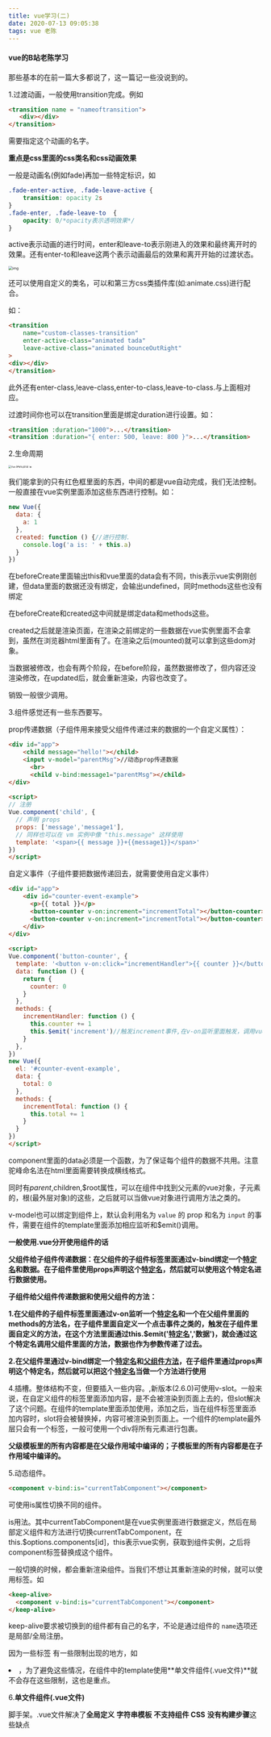 ```yaml
---
title: vue学习(二)
date: 2020-07-13 09:05:38
tags: vue 老陈
---
```


#### vue的B站老陈学习

那些基本的在前一篇大多都说了，这一篇记一些没说到的。

1.过渡动画，一般使用transition完成。例如

```html
<transition name = "nameoftransition">
   <div></div>
</transition>
```

需要指定这个动画的名字。

**重点是css里面的css类名和css动画效果**

一般是动画名(例如fade)再加一些特定标识，如

```css
.fade-enter-active, .fade-leave-active {
    transition: opacity 2s
}
.fade-enter, .fade-leave-to  {
    opacity: 0/*opacity表示透明效果*/
}
```

active表示动画的进行时间，enter和leave-to表示刚进入的效果和最终离开时的效果。还有enter-to和leave这两个表示动画最后的效果和离开开始的过渡状态。

[^菜鸟教程]: 来自菜鸟教程

<img src="https://www.runoob.com/wp-content/uploads/2018/06/transition.png" alt="img" style="zoom:50%;" />

还可以使用自定义的类名，可以和第三方css类插件库(如:animate.css)进行配合。

如：

```html
<transition
    name="custom-classes-transition"
    enter-active-class="animated tada"
    leave-active-class="animated bounceOutRight"
>
<div></div>
</transition>
```

此外还有enter-class,leave-class,enter-to-class,leave-to-class.与上面相对应。

过渡时间你也可以在transition里面是绑定duration进行设置。如：

```html
<transition :duration="1000">...</transition>
<transition :duration="{ enter: 500, leave: 800 }">...</transition>
```

2.生命周期

[^来自vue官网]: 来自vue官网

<img src="https://cn.vuejs.org/images/lifecycle.png" alt="Vue å®ä¾çå½å¨æ" style="zoom:33%;" />

我们能拿到的只有红色框里面的东西，中间的都是vue自动完成，我们无法控制。一般直接在vue实例里面添加这些东西进行控制。如：

```js
new Vue({
  data: {
    a: 1
  },
  created: function () {//进行控制.
    console.log('a is: ' + this.a)
  }
})
```

在beforeCreate里面输出this和vue里面的data会有不同，this表示vue实例刚创建，但data里面的数据还没有绑定，会输出undefined，同时methods这些也没有绑定

在beforeCreate和created这中间就是绑定data和methods这些。

created之后就是渲染页面，在渲染之前绑定的一些数据在vue实例里面不会拿到，虽然在浏览器html里面有了。在渲染之后(mounted)就可以拿到这些dom对象。

当数据被修改，也会有两个阶段，在before阶段，虽然数据修改了，但内容还没渲染修改，在updated后，就会重新渲染，内容也改变了。

销毁一般很少调用。

3.组件感觉还有一些东西要写。

prop传递数据（子组件用来接受父组件传递过来的数据的一个自定义属性）：

```html
<div id="app">
    <child message="hello!"></child>
	<input v-model="parentMsg">//动态prop传递数据
      <br>
      <child v-bind:message1="parentMsg"></child>
</div>
 
<script>
// 注册
Vue.component('child', {
  // 声明 props
  props: ['message','message1'],
  // 同样也可以在 vm 实例中像 "this.message" 这样使用
  template: '<span>{{ message }}+{{message1}}</span>'
})
</script>
```

自定义事件（子组件要把数据传递回去，就需要使用自定义事件）

```html
<div id="app">
    <div id="counter-event-example">
      <p>{{ total }}</p>
      <button-counter v-on:increment="incrementTotal"></button-counter>
      <button-counter v-on:increment="incrementTotal"></button-counter>
    </div>
</div>
 
<script>
Vue.component('button-counter', {
  template: '<button v-on:click="incrementHandler">{{ counter }}</button>',
  data: function () {
    return {
      counter: 0
    }
  },
  methods: {
    incrementHandler: function () {
      this.counter += 1
      this.$emit('increment')//触发increment事件,在v-on监听里面触发，调用vue实例里面的函数
    }
  },
})
new Vue({
  el: '#counter-event-example',
  data: {
    total: 0
  },
  methods: {
    incrementTotal: function () {
      this.total += 1
    }
  }
})
</script>
```

component里面的data必须是一个函数，为了保证每个组件的数据不共用。注意驼峰命名法在html里面需要转换成横线格式。

同时有$parent,$children,$root属性，可以在组件中找到父元素的vue对象，子元素的，根(最外层对象)的这些，之后就可以当做vue对象进行调用方法之类的。

v-model也可以绑定到组件上，默认会利用名为 `value` 的 prop 和名为 `input` 的事件，需要在组件的template里面添加相应监听和$emit()调用。

**一般使用.vue分开使用组件的话**

**父组件给子组件传递数据：在父组件的子组件标签里面通过v-bind绑定一个<u>特定名</u>和数据。在子组件里使用props声明这个<u>特定名</u>，然后就可以使用这个特定名进行数据使用。**

**子组件给父组件传递数据和使用父组件的方法：**

​	**1.在父组件的子组件标签里面通过v-on监听一个<u>特定名</u>和一个在父组件里面的methods的方法名，在子组件里面自定义一个点击事件之类的，触发在子组件里面自定义的方法，在这个方法里面通过this.$emit('<u>特定名</u>','数据')，就会通过这个特定名调用父组件里面的方法，数据也作为参数传递了过去。**

​	**2.在父组件里通过v-bind绑定一个<u>特定名</u>和<u>父组件方法</u>，在子组件里通过props声明这个特定名，然后就可以把这个<u>特定名</u>当做一个方法进行使用**

4.插槽。整体结构不变，但要插入一些内容。<slot></slot>,新版本(2.6.0)可使用v-slot。一般来说，在自定义组件的标签里面添加内容，是不会被渲染到页面上去的，但slot解决了这个问题。<slot>在组件的template里面添加使用，添加之后，当在组件标签里面添加内容时，slot将会被替换掉，内容可被渲染到页面上。一个组件的template最外层只会有一个标签，一般可使用一个div将所有元素进行包裹。

**父级模板里的所有内容都是在父级作用域中编译的；子模板里的所有内容都是在子作用域中编译的。**

5.动态组件。

```html
<component v-bind:is="currentTabComponent"></component>
```

可使用is属性切换不同的组件。

is用法。其中currentTabComponent是在vue实例里面进行数据定义，然后在局部定义组件和方法进行切换currentTabComponent，在this.$options.components[id]，this表示vue实例，获取到组件实例，之后将component标签替换成这个组件。

一般切换的时候，都会重新渲染组件。当我们不想让其重新渲染的时候，就可以使用<keep-alive>标签。如

```html
<keep-alive>
  <component v-bind:is="currentTabComponent"></component>
</keep-alive>
```

 keep-alive要求被切换到的组件都有自己的名字，不论是通过组件的 `name`选项还是局部/全局注册。

因为一些标签 有一些限制出现的地方，如<li>，为了避免这些情况，在组件中的template使用**单文件组件(.vue文件)**就不会存在这些限制，这也是重点。

6.**单文件组件(.vue文件)**

脚手架。.vue文件解决了**全局定义** **字符串模板** **不支持组件 CSS**  **没有构建步骤**这些缺点